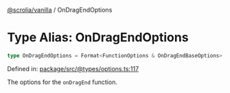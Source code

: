 [@scrolia/vanilla](../README.md) / OnDragEndOptions

# Type Alias: OnDragEndOptions

```ts
type OnDragEndOptions = Format<FunctionOptions & OnDragEndBaseOptions>;
```

Defined in: [package/src/@types/options.ts:117](https://github.com/scrolia/vanilla/blob/c815e216f987f48e097bcb0896f128fe43b9f55a/package/src/@types/options.ts#L117)

The options for the `onDragEnd` function.
